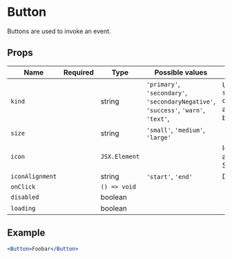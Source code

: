 # Button

Buttons are used to invoke an event.

## Props

| Name            | Required | Type          | Possible values                                                                     | Notes                                                            |
| --------------- | -------- | ------------- | ----------------------------------------------------------------------------------- | ---------------------------------------------------------------- |
| `kind`          |          | string        | `'primary'`, `'secondary'`, `'secondaryNegative'`, `'success'`, `'warn'`, `'text'`, | Use `secondaryNegative` only if you have an off white background |
| `size`          |          | string        | `'small'`, `'medium'`, `'large'`                                                    |                                                                  |
| `icon`          |          | `JSX.Element` |                                                                                     | Icon _must_ contain a height in the SVG to show up.              |
| `iconAlignment` |          | string        | `'start'`, `'end'`                                                                  | Defaults to `start`                                              |
| `onClick`       |          | `() => void`  |                                                                                     |                                                                  |
| `disabled`      |          | boolean       |                                                                                     |                                                                  |
| `loading`       |          | boolean       |                                                                                     |                                                                  |

## Example

```jsx
<Button>Foobar</Button>
```
